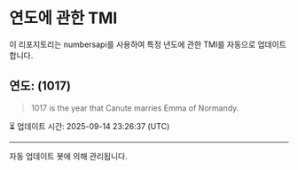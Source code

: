 
# 연도에 관한 TMI

이 리포지토리는 numbersapi를 사용하여 특정 년도에 관한 TMI를 자동으로 업데이트합니다.

## 연도: (1017)
> 1017 is the year that Canute marries Emma of Normandy.

⏳ 업데이트 시간: 2025-09-14 23:26:37 (UTC)

---
자동 업데이트 봇에 의해 관리됩니다.
